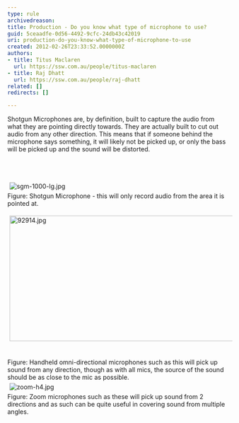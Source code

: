 ```yaml
---
type: rule
archivedreason: 
title: Production - Do you know what type of microphone to use?
guid: 5ceaadfe-0d56-4492-9cfc-24db43c42019
uri: production-do-you-know-what-type-of-microphone-to-use
created: 2012-02-26T23:33:52.0000000Z
authors:
- title: Titus Maclaren
  url: https://ssw.com.au/people/titus-maclaren
- title: Raj Dhatt
  url: https://ssw.com.au/people/raj-dhatt
related: []
redirects: []

---
```



<p>Shotgun Microphones are, by definition, built to capture the audio from what they are pointing directly&#160;towards. They are actually built to cut out audio from any other direction. This means that if someone behind the microphone says something, it will likely not be picked up, or only the bass will be picked up and the sound will be distorted.</p>
<br><excerpt class='endintro'></excerpt><br>
<p>​<img class="ssw-rteStyle-GreyBox" alt="sgm-1000-lg.jpg" src="/PublishingImages/sgm-1000-lg.jpg" style="margin&#58;5px;" /><br><span class="ssw-rteStyle-FigureNormal">Figure&#58; Shotgun Microphone - this will only&#160;record audio from&#160;the area&#160;it is pointed at.</span></p>
<p><img class="ssw-rteStyle-GreyBox" alt="92914.jpg" src="/PublishingImages/92914.jpg" width="563" height="294" style="margin&#58;5px;width&#58;528px;height&#58;284px;" /><br><br><br><span class="ssw-rteStyle-FigureNormal">Figure&#58; Handheld omni-directional microphones such as this will pick up sound from any direction, though as with all mics, the source of the sound should be as close to the mic as possible.</span><br><img class="ssw-rteStyle-GreyBox" alt="zoom-h4.jpg" src="/PublishingImages/zoom-h4.jpg" style="margin&#58;5px;" /><br><span class="ssw-rteStyle-FigureNormal">Figure&#58; Zoom microphones such as these will pick up sound from 2 directions and as such can be quite useful in covering sound from multiple angles.</span></p>


